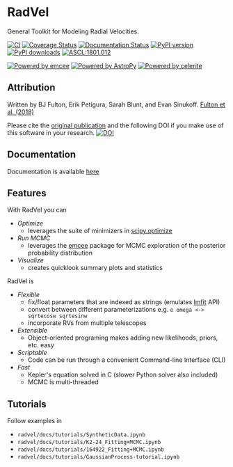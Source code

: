 
# RadVel

General Toolkit for Modeling Radial Velocities.

[![CI](https://github.com/California-Planet-Search/radvel/workflows/CI/badge.svg)](https://github.com/California-Planet-Search/radvel/actions)
[![Coverage Status](https://coveralls.io/repos/github/California-Planet-Search/radvel/badge.svg?branch=master)](https://coveralls.io/github/California-Planet-Search/radvel?branch=master)
[![Documentation Status](https://readthedocs.org/projects/radvel/badge/?version=latest)](http://radvel.readthedocs.io/en/latest/?badge=latest)
[![PyPI version](https://badge.fury.io/py/radvel.svg)](https://badge.fury.io/py/radvel)
[![PyPI downloads](https://img.shields.io/pypi/dm/radvel.svg)](https://pypistats.org/packages/radvel)
[![ASCL:1801.012](https://img.shields.io/badge/ascl-1801.012-blue.svg?colorB=262255)](http://ascl.net/1801.012)

[![Powered by emcee](https://img.shields.io/badge/powered_by-emcee-EB5368.svg?style=flat)](https://emcee.readthedocs.io)
[![Powered by AstroPy](https://img.shields.io/badge/powered_by-AstroPy-EB5368.svg?style=flat)](http://www.astropy.org)
[![Powered by celerite](https://img.shields.io/badge/powered_by-celerite-EB5368.svg?style=flat)](https://celerite.readthedocs.io)

## Attribution

Written by BJ Fulton, Erik Petigura, Sarah Blunt, and Evan Sinukoff. [Fulton et al. (2018)](http://adsabs.harvard.edu/abs/2018PASP..130d4504F)

Please cite the [original publication](http://adsabs.harvard.edu/abs/2018PASP..130d4504F) and the following DOI if you make use of this software in your research.
[![DOI](https://zenodo.org/badge/DOI/10.5281/zenodo.580821.svg)](https://doi.org/10.5281/zenodo.580821)

## Documentation

Documentation is available [here](http://radvel.readthedocs.io/)

## Features

With RadVel you can


- *Optimize*
  - leverages the suite of minimizers in [scipy.optimize](https://docs.scipy.org/doc/scipy/reference/optimize.html)
- *Run MCMC*
  - leverages the [emcee](http://dfm.io/emcee/) package for MCMC exploration of the posterior probability distribution
- *Visualize*
  - creates quicklook summary plots and statistics
 
RadVel is

- *Flexible*
  - fix/float parameters that are indexed as strings (emulates [lmfit](https://github.com/lmfit/lmfit-py/) API)
  - convert between different parameterizations e.g. `e omega <-> sqrtecosw sqrtesinw`
  - incorporate RVs from multiple telescopes
- *Extensible* 
  - Object-oriented programing makes adding new likelihoods, priors, etc. easy
- *Scriptable*
  - Code can be run through a convenient Command-line Interface (CLI) 
- *Fast*
   - Kepler's equation solved in C (slower Python solver also included)
   - MCMC is multi-threaded

## Tutorials 

Follow examples in

- `radvel/docs/tutorials/SyntheticData.ipynb`
- `radvel/docs/tutorials/K2-24_Fitting+MCMC.ipynb`
- `radvel/docs/tutorials/164922_Fitting+MCMC.ipynb`
- `radvel/docs/tutorials/GaussianProcess-tutorial.ipynb`